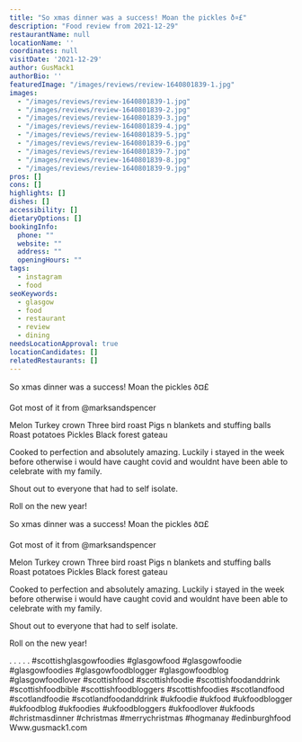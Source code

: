 ```yaml
---
title: "So xmas dinner was a success! Moan the pickles ð¤£"
description: "Food review from 2021-12-29"
restaurantName: null
locationName: ''
coordinates: null
visitDate: '2021-12-29'
author: GusMack1
authorBio: ''
featuredImage: "/images/reviews/review-1640801839-1.jpg"
images:
  - "/images/reviews/review-1640801839-1.jpg"
  - "/images/reviews/review-1640801839-2.jpg"
  - "/images/reviews/review-1640801839-3.jpg"
  - "/images/reviews/review-1640801839-4.jpg"
  - "/images/reviews/review-1640801839-5.jpg"
  - "/images/reviews/review-1640801839-6.jpg"
  - "/images/reviews/review-1640801839-7.jpg"
  - "/images/reviews/review-1640801839-8.jpg"
  - "/images/reviews/review-1640801839-9.jpg"
pros: []
cons: []
highlights: []
dishes: []
accessibility: []
dietaryOptions: []
bookingInfo:
  phone: ""
  website: ""
  address: ""
  openingHours: ""
tags:
  - instagram
  - food
seoKeywords:
  - glasgow
  - food
  - restaurant
  - review
  - dining
needsLocationApproval: true
locationCandidates: []
relatedRestaurants: []
---
```


So xmas dinner was a success! Moan the pickles ð¤£

Got most of it from @marksandspencer

Melon
Turkey crown
Three bird roast
Pigs n blankets and stuffing balls
Roast potatoes
Pickles
Black forest gateau

Cooked to perfection and absolutely amazing. Luckily i stayed in the week before otherwise i would have caught covid and wouldnt have been able to celebrate with my family.

Shout out to everyone that had to self isolate. 

Roll on the new year!

So xmas dinner was a success! Moan the pickles ð¤£

Got most of it from @marksandspencer

Melon
Turkey crown
Three bird roast
Pigs n blankets and stuffing balls
Roast potatoes
Pickles
Black forest gateau

Cooked to perfection and absolutely amazing. Luckily i stayed in the week before otherwise i would have caught covid and wouldnt have been able to celebrate with my family.

Shout out to everyone that had to self isolate. 

Roll on the new year!

.
.
.
.
.
#scottishglasgowfoodies #glasgowfood #glasgowfoodie #glasgowfoodies #glasgowfoodblogger #glasgowfoodblog #glasgowfoodlover #scottishfood #scottishfoodie #scottishfoodanddrink #scottishfoodbible #scottishfoodbloggers #scottishfoodies #scotlandfood #scotlandfoodie #scotlandfoodanddrink #ukfoodie #ukfood #ukfoodblogger #ukfoodblog #ukfoodies #ukfoodbloggers #ukfoodlover #ukfoods #christmasdinner #christmas #merrychristmas #hogmanay #edinburghfood 
Www.gusmack1.com